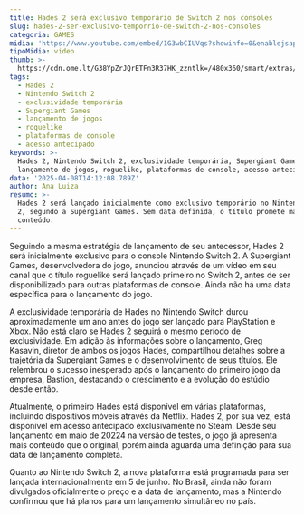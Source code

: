 ```yaml
---
title: Hades 2 será exclusivo temporário de Switch 2 nos consoles
slug: hades-2-ser-exclusivo-temporrio-de-switch-2-nos-consoles
categoria: GAMES
midia: 'https://www.youtube.com/embed/1G3wbCIUVqs?showinfo=0&enablejsapi=1'
tipoMidia: video
thumb: >-
  https://cdn.ome.lt/G38YpZrJQrETFn3R37HK_zzntlk=/480x360/smart/extras/conteudos/imagem_2025-04-08_102813081.png
tags:
  - Hades 2
  - Nintendo Switch 2
  - exclusividade temporária
  - Supergiant Games
  - lançamento de jogos
  - roguelike
  - plataformas de console
  - acesso antecipado
keywords: >-
  Hades 2, Nintendo Switch 2, exclusividade temporária, Supergiant Games,
  lançamento de jogos, roguelike, plataformas de console, acesso antecipado
data: '2025-04-08T14:12:08.789Z'
author: Ana Luiza
resumo: >-
  Hades 2 será lançado inicialmente como exclusivo temporário no Nintendo Switch
  2, segundo a Supergiant Games. Sem data definida, o título promete mais
  conteúdo.
---
```


Seguindo a mesma estratégia de lançamento de seu antecessor, Hades 2 será inicialmente exclusivo para o console Nintendo Switch 2. A Supergiant Games, desenvolvedora do jogo, anunciou através de um vídeo em seu canal que o título roguelike será lançado primeiro no Switch 2, antes de ser disponibilizado para outras plataformas de console. Ainda não há uma data específica para o lançamento do jogo.

A exclusividade temporária de Hades no Nintendo Switch durou aproximadamente um ano antes do jogo ser lançado para PlayStation e Xbox. Não está claro se Hades 2 seguirá o mesmo período de exclusividade. Em adição às informações sobre o lançamento, Greg Kasavin, diretor de ambos os jogos Hades, compartilhou detalhes sobre a trajetória da Supergiant Games e o desenvolvimento de seus títulos. Ele relembrou o sucesso inesperado após o lançamento do primeiro jogo da empresa, Bastion, destacando o crescimento e a evolução do estúdio desde então.

Atualmente, o primeiro Hades está disponível em várias plataformas, incluindo dispositivos móveis através da Netflix. Hades 2, por sua vez, está disponível em acesso antecipado exclusivamente no Steam. Desde seu lançamento em maio de 20224 na versão de testes, o jogo já apresenta mais conteúdo que o original, porém ainda aguarda uma definição para sua data de lançamento completa.

Quanto ao Nintendo Switch 2, a nova plataforma está programada para ser lançada internacionalmente em 5 de junho. No Brasil, ainda não foram divulgados oficialmente o preço e a data de lançamento, mas a Nintendo confirmou que há planos para um lançamento simultâneo no país.

